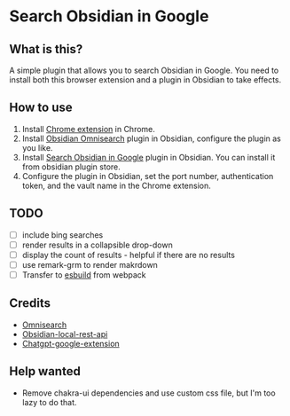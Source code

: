 # Search Obsidian in Google

## What is this?
A simple plugin that allows you to search Obsidian in Google.
You need to install both this browser extension and a plugin in Obsidian to take effects.

## How to use
1. Install [Chrome extension](https://chrome.google.com/webstore/detail/search-obsidian-in-google/dkefnggaipjamcbnjdlapgilhlaikbme) in Chrome.
2. Install [Obsidian Omnisearch](https://github.com/scambier/obsidian-omnisearch) plugin in Obsidian, configure the plugin as you like.
3. Install [Search Obsidian in Google](https://github.com/qazxcdswe123/search-obsidian-in-google) plugin in Obsidian. You can install it from obsidian plugin store.
4. Configure the plugin in Obsidian, set the port number, authentication token, and the vault name in the Chrome extension.

## TODO
- [ ] include bing searches
- [ ] render results in a collapsible drop-down
- [ ] display the count of results - helpful if there are no results
- [ ] use remark-grm to render makrdown
- [ ] Transfer to [esbuild](https://github.com/Debdut/browser-extension) from webpack

## Credits
- [Omnisearch](https://github.com/scambier/obsidian-omnisearch)
- [Obsidian-local-rest-api](https://github.com/coddingtonbear/obsidian-local-rest-api/)
- [Chatgpt-google-extension](https://github.com/wong2/chatgpt-google-extension)

## Help wanted
- Remove chakra-ui dependencies and use custom css file, but I'm too lazy to do that.